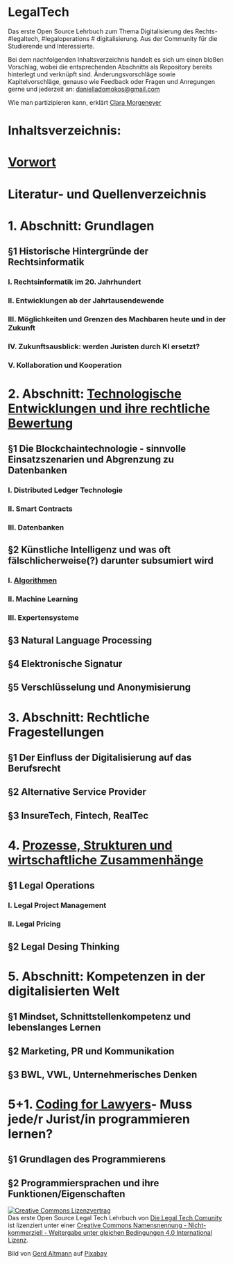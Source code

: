 # LegalTech
Das erste Open Source Lehrbuch zum Thema Digitalisierung des Rechts- #legaltech, #legaloperations # digitalisierung. Aus der Community für die Studierende und Interessierte.

Bei dem nachfolgenden Inhaltsverzeichnis handelt es sich um einen bloßen Vorschlag, wobei die entsprechenden Abschnitte als Repository bereits hinterlegt und verknüpft sind. Änderungsvorschläge sowie Kapitelvorschläge, genauso wie Feedback oder Fragen und Anregungen gerne und jederzeit an: danielladomokos@gmail.com

Wie man partizipieren kann, erklärt [Clara Morgeneyer](https://github.com/DaniellaDomokos/git-erklaert)

# Inhaltsverzeichnis:

# [Vorwort](https://github.com/DaniellaDomokos/Vorwort)

# Literatur- und Quellenverzeichnis

# 1. Abschnitt: Grundlagen 
  ## §1 Historische Hintergründe der Rechtsinformatik
   ### I. Rechtsinformatik im 20. Jahrhundert
   ### II. Entwicklungen ab der Jahrtausendewende
   ### III. Möglichkeiten und Grenzen des Machbaren heute und in der Zukunft
   ### IV. Zukunftsausblick: werden Juristen durch KI ersetzt?
   ### V. Kollaboration und Kooperation
# 2. Abschnitt: [Technologische Entwicklungen und ihre rechtliche Bewertung](https://github.com/DaniellaDomokos/technologische-Entwicklungen-und-ihre-rechtliche-bewertung)
  ## §1 Die Blockchaintechnologie - sinnvolle Einsatzszenarien und Abgrenzung zu Datenbanken
   ### I. Distributed Ledger Technologie
   ### II. Smart Contracts
   ### III. Datenbanken
  ## §2 Künstliche Intelligenz und was oft fälschlicherweise(?) darunter subsumiert wird
  ### I. [Algorithmen](https://github.com/not-a-lawyer/LegalTech/blob/algorithm/Zweiter%20Abschnitt/§2%20KI/I.%20Algorithmus.md)
  ### II. Machine Learning
  ### III. Expertensysteme
## §3 Natural Language Processing
## §4 Elektronische Signatur
## §5 Verschlüsselung und Anonymisierung
# 3. Abschnitt: Rechtliche Fragestellungen
 ## §1 Der Einfluss der Digitalisierung auf das Berufsrecht
 ## §2 Alternative Service Provider
 ## §3 InsureTech, Fintech, RealTec
 # 4. [Prozesse, Strukturen und wirtschaftliche Zusammenhänge](https://github.com/DaniellaDomokos/-Prozesse-Strukturen-und-wirtschaftliche-Zusammenhaenge/blob/master/README.md)
 ## §1 Legal Operations
  ### I. Legal Project Management
  ### II. Legal Pricing 
 ## §2 Legal Desing Thinking
# 5. Abschnitt: Kompetenzen in der digitalisierten Welt
 ## §1 Mindset, Schnittstellenkompetenz und lebenslanges Lernen 
 ## §2 Marketing, PR und Kommunikation
 ## §3 BWL, VWL, Unternehmerisches Denken
 # 5+1. [Coding for Lawyers](https://github.com/DaniellaDomokos/Coding-for-Lawyers)- Muss jede/r Jurist/in programmieren lernen?
 ## §1 Grundlagen des Programmierens
 ## §2 Programmiersprachen und ihre Funktionen/Eigenschaften 



<a rel="license" href="http://creativecommons.org/licenses/by-nc-sa/4.0/"><img alt="Creative Commons Lizenzvertrag" style="border-width:0" src="https://i.creativecommons.org/l/by-nc-sa/4.0/88x31.png" /></a><br /><span xmlns:dct="http://purl.org/dc/terms/" href="http://purl.org/dc/dcmitype/Text" property="dct:title" rel="dct:type">Das erste Open Source Legal Tech Lehrbuch</span> von <a xmlns:cc="http://creativecommons.org/ns#" href="https://github.com/DaniellaDomokos/LegalTech.git" property="cc:attributionName" rel="cc:attributionURL">Die Legal Tech Comunity </a> ist lizenziert unter einer <a rel="license" href="http://creativecommons.org/licenses/by-nc-sa/4.0/">Creative Commons Namensnennung - Nicht-kommerziell - Weitergabe unter gleichen Bedingungen 4.0 International Lizenz</a>.

Bild von <a href="https://pixabay.com/de/users/geralt-9301/?utm_source=link-attribution&amp;utm_medium=referral&amp;utm_campaign=image&amp;utm_content=1691282">Gerd Altmann</a> auf <a href="https://pixabay.com/de/?utm_source=link-attribution&amp;utm_medium=referral&amp;utm_campaign=image&amp;utm_content=1691282">Pixabay</a>
